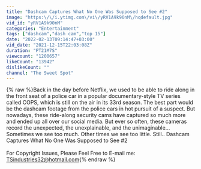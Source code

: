 ```yaml
---
title: "Dashcam Captures What No One Was Supposed to See #2"
image: "https:\/\/i.ytimg.com\/vi\/yRV1A9k90nM\/hqdefault.jpg"
vid_id: "yRV1A9k90nM"
categories: "Entertainment"
tags: ["dashcam","dash cam","top 15"]
date: "2022-02-13T09:14:47+03:00"
vid_date: "2021-12-15T22:03:08Z"
duration: "PT21M7S"
viewcount: "1200657"
likeCount: "13942"
dislikeCount: ""
channel: "The Sweet Spot"
---
```

{% raw %}Back in the day before Netflix, we used to be able to ride along in the front seat of a police car in a popular documentary-style TV series called COPS, which is still on the air in its 33rd season. The best part would be the dashcam footage from the police cars in hot pursuit of a suspect. But<br />nowadays, these ride-along security cams have captured so much more and ended up all over our social media. But ever so often, these cameras record the unexpected, the unexplainable, and the unimaginable... Sometimes we see too much. Other times we see too little. Still.. Dashcam Captures What No One Was Supposed to See #2<br /><br />For Copyright Issues, Please Feel Free to E-mail me: <br />TSindustries32@hotmail.com{% endraw %}
